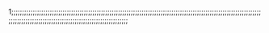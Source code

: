 1;;;;;;;;;;;;;;;;;;;;;;;;;;;;;;;;;;;;;;;;;;;;;;;;;;;;;;;;;;;;;;;;;;;;;;;;;;;;;;;;;;;;;;;;;;;;;;;;;;;;;;;;;;;;;;;;;;;;;;;;;;;;;;;;;;;;;;;;;;;;;;;;;;;;;;;;;;;;;;;;;;;;;;;;;;;;;
